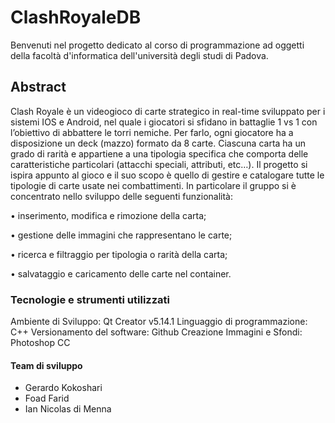
# ClashRoyaleDB
Benvenuti nel progetto dedicato al corso di programmazione ad oggetti della facoltà d'informatica dell'università degli studi di Padova.
## Abstract
Clash Royale è un videogioco di carte strategico in real-time sviluppato per i sistemi IOS e Android, nel quale i giocatori si sfidano in battaglie 1 vs 1 con l’obiettivo di abbattere le torri nemiche. Per farlo, ogni giocatore ha a disposizione un deck (mazzo) formato da 8 carte. Ciascuna carta ha un grado di rarità e appartiene a una tipologia specifica che comporta delle caratteristiche particolari (attacchi speciali, attributi, etc…). Il progetto si ispira appunto al gioco e il suo scopo è quello di gestire e catalogare tutte le tipologie di carte usate nei combattimenti. In particolare il gruppo si è concentrato nello sviluppo delle seguenti funzionalità: 

•	inserimento, modifica e rimozione della carta;

•	gestione delle immagini che rappresentano le carte;

•	ricerca e filtraggio per tipologia o rarità della carta; 

•	salvataggio e caricamento delle carte nel container.
### Tecnologie e strumenti utilizzati 
Ambiente di Sviluppo: Qt Creator v5.14.1
Linguaggio di programmazione: C++
Versionamento del software: Github
Creazione Immagini e Sfondi: Photoshop CC 
#### Team di sviluppo
- Gerardo Kokoshari
- Foad Farid
- Ian Nicolas di Menna
